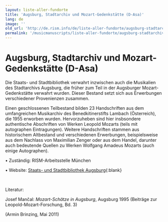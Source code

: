 ```yaml
---
layout: liste-aller-fundorte
title: 'Augsburg, Stadtarchiv und Mozart-Gedenkstätte (D-Asa)'
lang: de
image: ''
old_url: 'http://de.rism.info/de/liste-aller-fundorte/augsburg-stadtarchiv.html'
permalink: '/musicmanuscripts/liste-aller-fundorte/augsburg-stadtarchiv.html'
---
```




# Augsburg, Stadtarchiv und Mozart-Gedenkstätte (D-Asa)

Die Staats- und Stadtbibliothek verwahrt inzwischen auch die Musikalien des Stadtarchivs Augsburg, die früher zum Teil in der Augsburger Mozart-Gedenkstätte verwahrt wurden. Dieser Bestand setzt sich aus Erwerbungen verschiedener Provenienzen zusammen.

Einen geschlossenen Teilbestand bilden 23 Handschriften aus dem umfangreichen Musikarchiv des Benedkitinerstifts Lambach (Österreich), die 1955 erworben wurden. Hervorzuheben sind hier insbsondere authentische Abschriften von Werken Leopold Mozarts (teils mit autographen Eintragungen). Weitere Handschriften stammen aus historischem Altbestand und verschiedenen Erwerbungen, beispielsweise aus dem Nachlass von Maximilian Zenger oder aus dem Handel, darunter auch bedeutende Quellen zu Werken Wolfgang Amadeus Mozarts (auch einige Autographen).

• Zuständig: RISM-Arbeitsstelle München

• Website: [Staats- und Stadtbibliothek Augsburg](http://www.sustb.augsburg.de/ "Opens external link in new window"){:blank}

&nbsp;

Literatur:

Josef Mančal: _Mozart-Schätze in Augsburg_, Augsburg 1995 (Beiträge zur Leopold-Mozart-Forschung, Bd. 3)

(Armin Brinzing, Mai 2011)
